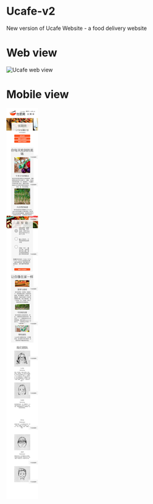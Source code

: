 # Ucafe-v2
New version of Ucafe Website - a food delivery website 

# Web view
![Ucafe web view](/images/web.png?raw=true "Ucafe Web View")


# Mobile view
![Ucafe mobile view](/images/mobile.png?raw=true "Ucafe Mobile View")
